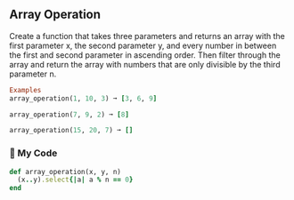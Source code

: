 ## Array Operation

Create a function that takes three parameters and returns an array with the first parameter x, the second parameter y, and every number in between the first and second parameter in ascending order. Then filter through the array and return the array with numbers that are only divisible by the third parameter n.
```ruby
Examples
array_operation(1, 10, 3) ➞ [3, 6, 9]

array_operation(7, 9, 2) ➞ [8]

array_operation(15, 20, 7) ➞ []
```
### :gem: My Code
```ruby
def array_operation(x, y, n)
  (x..y).select{|a| a % n == 0}
end
```
